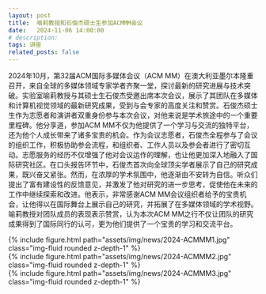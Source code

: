 ```yaml
---
layout: post
title:  喻莉教授和石俊杰硕士生参加ACMMM会议
date:   2024-11-06 14:00:00
# description:
tags: 讲座
related_posts: false
---
```


2024年10月，第32届ACM国际多媒体会议（ACM MM）在澳大利亚墨尔本隆重召开，来自全球的多媒体领域专家学者齐聚一堂，探讨最新的研究进展与技术突破。实验室喻莉教授与其硕士生石俊杰受邀出席本次会议，展示了其团队在多媒体和计算机视觉领域的最新研究成果，受到与会专家的高度关注和赞赏。石俊杰硕士生作为志愿者和演讲者双重身份参与本次会议，对他来说是学术旅途中的一个重要里程碑。他分享道，参加ACM MM不仅为他提供了一个学习与交流的独特平台，还为他个人成长带来了诸多宝贵的机会。作为会议志愿者，石俊杰全程参与了会议的组织工作，积极协助参会流程，和组织者、工作人员以及参会者进行了密切互动。志愿服务的经历不仅增强了他对会议运作的理解，也让他更加深入地融入了国际研究社区。在口头报告环节中，石俊杰首次向全球顶尖学者展示了自己的研究成果，既兴奋又紧张。然而，在浓厚的学术氛围中，他逐渐由不安转为自信。听众们提出了富有建设性的反馈意见，并激发了他对研究的进一步思考，促使他在未来的工作中继续探索和改进。他表示，非常感谢ACM MM会议组织者给予的宝贵机会，让他得以在国际舞台上展示自己的研究，并拓展了在多媒体领域的学术视野。喻莉教授对团队成员的表现表示赞赏，认为本次ACM MM之行不仅让团队的研究成果得到了国际同行的认可，更为他们提供了一个宝贵的学习和交流平台。

<div class="row mt-3">
    <div class="col-sm mt-3 mt-md-0">
        {% include figure.html path="assets/img/news/2024-ACMMM1.jpg" class="img-fluid rounded z-depth-1" %}
    </div>
</div>

<div class="row mt-3">
    <div class="col-sm mt-3 mt-md-0">
        {% include figure.html path="assets/img/news/2024-ACMMM2.jpg" class="img-fluid rounded z-depth-1" %}
    </div>
</div>
<div class="row mt-3">
    <div class="col-sm mt-3 mt-md-0">
        {% include figure.html path="assets/img/news/2024-ACMMM3.jpg" class="img-fluid rounded z-depth-1" %}
    </div>
</div>
